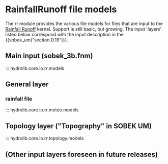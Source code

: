 # RainfallRunoff file models

The rr module provides the various file models for files that are input to the 
[Rainfall Runoff](../glossary.md#rainfall-runoff) kernel.
Support is still basic, but growing. The input 'layers' listed below correspond with the input description
in the {{sobek_um("section.D.19")}}.

## Main input (sobek_3b.fnm)
::: hydrolib.core.io.rr.models

## General layer
### rainfall file
::: hydrolib.core.io.rr.meteo.models


## Topology layer ("Topography" in SOBEK UM)
::: hydrolib.core.io.rr.topology.models

## (Other input layers foreseen in future releases)